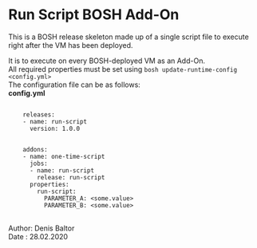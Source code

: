 Run Script BOSH Add-On
=======================
This is a BOSH release skeleton made up of a single script file to execute right after the VM has been deployed. <br>
<p>
It is to execute on every BOSH-deployed VM as an Add-On.<br>
All required properties must be set using <code>bosh update-runtime-config &lt;config.yml&gt;</code><br>
The configuration file can be as follows:<br>
<strong>config.yml</strong><br>
<pre>
<code>
	releases:
	- name: run-script
	  version: 1.0.0
<br>
	addons:
	- name: one-time-script
	  jobs:
	  - name: run-script
	    release: run-script
	  properties:
	    run-script:
	      PARAMETER_A: &lt;some.value&gt;
	      PARAMETER_B: &lt;some.value&gt;
</code>
</pre>
</p>
Author: Denis Baltor<br>
Date : 28.02.2020
